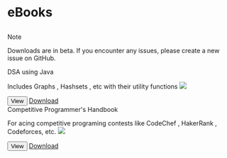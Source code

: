 # eBooks


<!-- for files, upload to github , grab blob link and append ?raw=true
    or add to public/assets/documents then reference using /assets/documents/name.ext
    
    if using the former , use window.open otherwise use the dummy anchor tag by calling downloadDoc()
-->

<a id="downloader" style="display: none;"></a>

<h2></h2>

>[!NOTE]
>Downloads are in beta. If you encounter any issues, please create a new issue on GitHub.

<div class="VPFeature">
    <article class="box"><span class="title">DSA using Java</span>
        <p class="details">Includes Graphs , Hashsets , etc with their utility functions <img class="emoji-VPFeature" src="https://em-content.zobj.net/source/microsoft-teams/400/winking-face_1f609.png" /></p>
        <div class="FeatureButtons">
            <button class="VPButton medium alt" onclick="window.open('../documents/dsa-java.pdf', '_blank')">View</button>
            <a class="VPButton medium brand" href="../documents/dsa-java.pdf" download="DSA.pdf">Download</a>
        </div>
    </article>
</div>

<div class="VPFeature">
    <article class="box"><span class="title">Competitive Programmer's Handbook</span>
        <p class="details">For acing competitive programing contests like CodeChef , HakerRank , Codeforces, etc.  <img class="emoji-VPFeature" src="https://em-content.zobj.net/source/microsoft-teams/400/smiling-face-with-sunglasses_1f60e.png" /></p>
        <div class="FeatureButtons">
            <button class="VPButton medium alt" onclick="window.open('../documents/cp-cses.pdf', '_blank')">View</button>
            <a class="VPButton medium brand" href="../documents/cp-cses.pdf" download="book.pdf" >Download</a>
        </div>
    </article>
</div>


